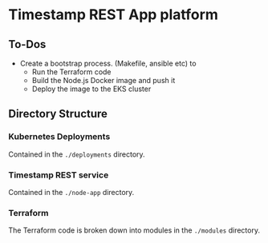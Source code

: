 # Timestamp REST App platform

## To-Dos

* Create a bootstrap process. (Makefile, ansible etc) to
  * Run the Terraform code
  * Build the Node.js Docker image and push it
  * Deploy the image to the EKS cluster

## Directory Structure

### Kubernetes Deployments

Contained in the `./deployments` directory.

### Timestamp REST service

Contained in the `./node-app` directory.

### Terraform

The Terraform code is broken down into modules in the `./modules` directory.
